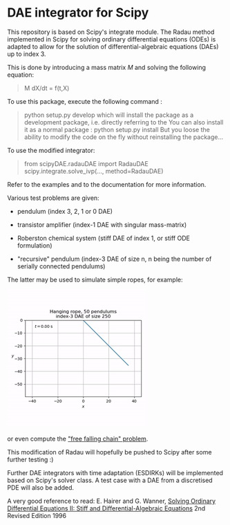 # DAE integrator for Scipy

This repository is based on Scipy's integrate module. The Radau method implemented in Scipy for solving ordinary differential equations (ODEs) is adapted to allow for the solution of differential-algebraic equations (DAEs) up to index 3.

This is done by introducing a mass matrix *M* and solving the following equation:
> M dX/dt = f(t,X)

To use this package, execute the following command :
> python setup.py develop
which will install the package as a development package, i.e. directly referring to the
You can also install it as a normal package :
> python setup.py install
But you loose the ability to modify the code on the fly without reinstalling the package...

To use the modified integrator:
> from scipyDAE.radauDAE import RadauDAE
> scipy.integrate.solve_ivp(..., method=RadauDAE)

Refer to the examples and to the documentation for more information.


Various test problems are given:

- pendulum (index 3, 2, 1 or 0 DAE)

- transistor amplifier (index-1 DAE with singular mass-matrix)

- Roberston chemical system (stiff DAE of index 1, or stiff ODE formulation)

- "recursive" pendulum (index-3 DAE of size n, n being the number of serially connected pendulums)

The latter may be used to simulate simple ropes, for example:

![Hanging rope index-3 DAE animated](https://raw.githubusercontent.com/laurent90git/DAE-Scipy/main/docs/hanging_rope.gif "Hanging rope index-3 DAE")


or even compute the ["free falling chain" problem](https://www.youtube.com/watch?v=VESQ7IXPlQw "free falling chain problem").

This modification of Radau will hopefully be pushed to Scipy after some further testing :)

Further DAE integrators with time adaptation (ESDIRKs) will be implemented based on Scipy's solver class. A test case with a DAE from a discretised PDE will also be added.

A very good reference to read:
E. Hairer and G. Wanner, [Solving Ordinary Differential Equations II: Stiff and Differential-Algebraic Equations](https://www.springer.com/gp/book/9783540604525) 2nd Revised Edition 1996
